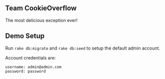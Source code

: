 Team CookieOverflow
-------------------

The most delicious exception ever!

Demo Setup
----------

Run `rake db:migrate` and `rake db:seed` to setup the default admin account.

Account credentials are:

	username: admin@admin.com
	password: password